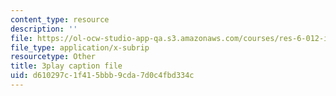 ```yaml
---
content_type: resource
description: ''
file: https://ol-ocw-studio-app-qa.s3.amazonaws.com/courses/res-6-012-introduction-to-probability-spring-2018/d610297c1f415bbb9cda7d0c4fbd334c_ugzs7dgQ-JE.vtt
file_type: application/x-subrip
resourcetype: Other
title: 3play caption file
uid: d610297c-1f41-5bbb-9cda-7d0c4fbd334c
---
```

